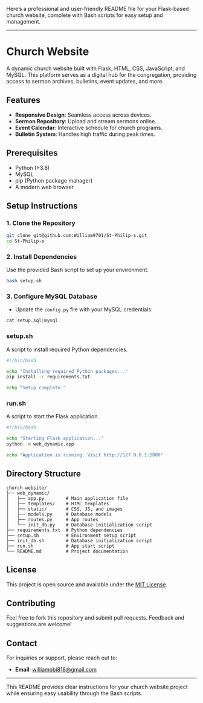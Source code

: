 Here’s a professional and user-friendly README file for your Flask-based church website, complete with Bash scripts for easy setup and management.  

---

# Church Website  

A dynamic church website built with Flask, HTML, CSS, JavaScript, and MySQL. This platform serves as a digital hub for the congregation, providing access to sermon archives, bulletins, event updates, and more.  

## Features  
- **Responsive Design**: Seamless access across devices.  
- **Sermon Repository**: Upload and stream sermons online.  
- **Event Calendar**: Interactive schedule for church programs.  
- **Bulletin System**: Handles high traffic during peak times.  

## Prerequisites  
- Python (≥3.8)  
- MySQL  
- pip (Python package manager)  
- A modern web browser  

## Setup Instructions  

### 1. Clone the Repository  
```bash  
git clone git@github.com:William9701/St-Philip-s.git 
cd St-Philip-s 
```  

### 2. Install Dependencies  
Use the provided Bash script to set up your environment.  
```bash  
bash setup.sh  
```  

### 3. Configure MySQL Database  
- Update the `config.py` file with your MySQL credentials:  
```python  
cat setup.sql|mysql 
```    

### **setup.sh**  
A script to install required Python dependencies.  
```bash  
#!/bin/bash  

echo "Installing required Python packages..."  
pip install -r requirements.txt  

echo "Setup complete."  
```  

 

### **run.sh**  
A script to start the Flask application.  
```bash  
#!/bin/bash  

echo "Starting Flask application..."  
python -m web_dynamic.app  

echo "Application is running. Visit http://127.0.0.1:5000"  
```  

## Directory Structure  
```
church-website/  
├── web_dynamic/  
│   ├── app.py        # Main application file  
│   ├── templates/    # HTML templates  
│   ├── static/       # CSS, JS, and images  
│   ├── models.py     # Database models  
│   ├── routes.py     # App routes  
│   └── init_db.py    # Database initialization script  
├── requirements.txt  # Python dependencies  
├── setup.sh          # Environment setup script  
├── init_db.sh        # Database initialization script  
├── run.sh            # App start script  
└── README.md         # Project documentation  
```  

## License  
This project is open source and available under the [MIT License](LICENSE).  

## Contributing  
Feel free to fork this repository and submit pull requests. Feedback and suggestions are welcome!  

## Contact  
For inquiries or support, please reach out to:  
- **Email**: williamobi818@gmail.com  

---  

This README provides clear instructions for your church website project while ensuring easy usability through the Bash scripts.
